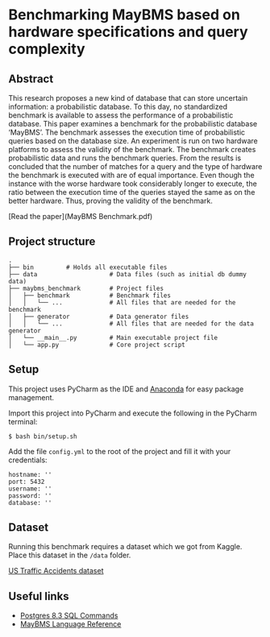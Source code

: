 # Benchmarking MayBMS based on hardware specifications and query complexity

## Abstract
This research proposes a new kind of database that can store uncertain information: a probabilistic database. To this day, no standardized benchmark is available to assess the performance of a probabilistic database. This paper examines a benchmark for the probabilistic database ‘MayBMS’. The benchmark assesses the execution time of probabilistic queries based on the database size. An experiment is run on two hardware platforms to assess the validity of the benchmark. The benchmark creates probabilistic data and runs the benchmark queries. From the results is concluded that the number of matches for a query and the type of hardware the benchmark is executed with are of equal importance. Even though the instance with the worse hardware took considerably longer to execute, the ratio between the execution time of the queries stayed the same as on the better hardware. Thus, proving the validity of the benchmark.

[Read the paper](MayBMS Benchmark.pdf)

## Project structure
    .
    ├── bin			# Holds all executable files
    ├── data                    # Data files (such as initial db dummy data)
    ├── maybms_benchmark        # Project files
    │   ├── benchmark           # Benchmark files
    │   │   └── ...             # All files that are needed for the benchmark
    │   ├── generator           # Data generator files
    │   │   └── ...             # All files that are needed for the data generator
    │   └── __main__.py         # Main executable project file
    │   └── app.py              # Core project script	
## Setup

This project uses PyCharm as the IDE and [Anaconda](https://www.anaconda.com/) for easy package management.

Import this project into PyCharm and execute the following in the PyCharm terminal:

```
$ bash bin/setup.sh
```

Add the file ```config.yml``` to the root of the project and fill it with your credentials:
```
hostname: ''
port: 5432
username: ''
password: ''
database: ''
```

## Dataset

Running this benchmark requires a dataset which we got from Kaggle. Place this dataset in the `/data` folder.
 
[US Traffic Accidents dataset](https://www.kaggle.com/sobhanmoosavi/us-accidents/data)

## Useful links

- [Postgres 8.3 SQL Commands](https://www.postgresql.org/docs/8.3/sql-commands.html)
- [MayBMS Language Reference](http://maybms.sourceforge.net/manual/index.html#x1-450006.2)

